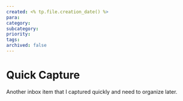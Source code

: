 ```yaml
---
created: <% tp.file.creation_date() %>
para:
category:
subcategory:
priority:
tags:
archived: false
---
```


# Quick Capture

Another inbox item that I captured quickly and need to organize later.
